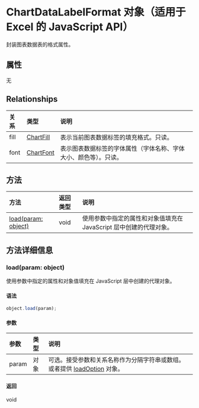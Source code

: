 # <a name="chartdatalabelformat-object-(javascript-api-for-excel)"></a>ChartDataLabelFormat 对象（适用于 Excel 的 JavaScript API）

封装图表数据表的格式属性。

## <a name="properties"></a>属性

无

## <a name="relationships"></a>Relationships
| 关系 | 类型   |说明|
|:---------------|:--------|:----------|
|fill|[ChartFill](chartfill.md)|表示当前图表数据标签的填充格式。只读。|
|font|[ChartFont](chartfont.md)|表示图表数据标签的字体属性（字体名称、字体大小、颜色等）。只读。|

## <a name="methods"></a>方法

| 方法           | 返回类型    |说明|
|:---------------|:--------|:----------|
|[load(param: object)](#loadparam-object)|void|使用参数中指定的属性和对象值填充在 JavaScript 层中创建的代理对象。|

## <a name="method-details"></a>方法详细信息


### <a name="load(param:-object)"></a>load(param: object)
使用参数中指定的属性和对象值填充在 JavaScript 层中创建的代理对象。

#### <a name="syntax"></a>语法
```js
object.load(param);
```

#### <a name="parameters"></a>参数
| 参数    | 类型   |说明|
|:---------------|:--------|:----------|
|param|对象|可选。接受参数和关系名称作为分隔字符串或数组。或者提供 [loadOption](loadoption.md) 对象。|

#### <a name="returns"></a>返回
void
